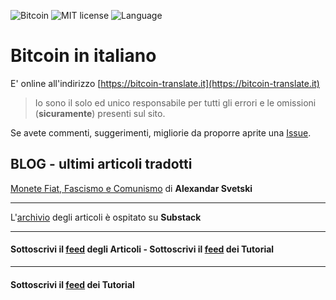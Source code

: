 ![Bitcoin](https://img.shields.io/badge/bitcoin-btc-orange) ![MIT license](https://img.shields.io/badge/license-MIT-blue) ![Language](https://img.shields.io/badge/language-ITA-green)

# Bitcoin in italiano

E' online all'indirizzo [https://bitcoin-translate.it](https://bitcoin-translate.it)

> Io sono il solo ed unico responsabile per tutti gli errori e le omissioni (__sicuramente__) presenti sul sito.

Se avete commenti, suggerimenti, migliorie da proporre aprite una [Issue](https://github.com/citizen010/bitcoin-translate/issues/new/choose).

## BLOG - ultimi articoli tradotti

[Monete Fiat, Fascismo e Comunismo](https://bitcoin-translate.it/blog/20210501.php)
di __Alexandar Svetski__

<hr>

L'[archivio](https://btcita.substack.com) degli articoli è ospitato su __Substack__ 

<hr>

#### Sottoscrivi il [feed](https://bitcoin-translate.it/blog/rss.xml) degli __Articoli__ - Sottoscrivi il [feed](https://bitcoin-translate.it/blog/rss.xml) dei __Tutorial__

<hr>

#### Sottoscrivi il [feed](https://bitcoin-translate.it/blog/rss.xml) dei __Tutorial__


